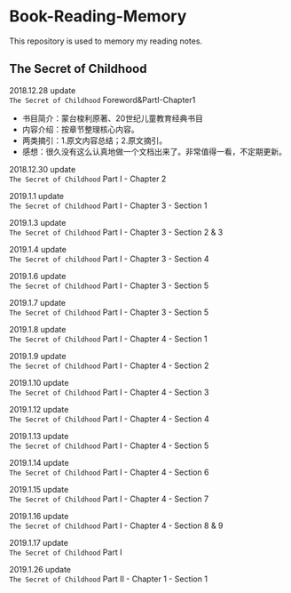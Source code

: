 # Book-Reading-Memory

 This repository is used to memory my reading notes.
 
 ## The Secret of Childhood
 2018.12.28 update  
 `The Secret of Childhood` Foreword&PartI-Chapter1
 - 书目简介：蒙台梭利原著、20世纪儿童教育经典书目
 - 内容介绍：按章节整理核心内容。
 - 两类摘引：1.原文内容总结；2.原文摘引。
 - 感想：很久没有这么认真地做一个文档出来了。非常值得一看，不定期更新。

 2018.12.30 update  
 `The Secret of Childhood` Part I - Chapter 2

 2019.1.1 update  
 `The Secret of Childhood` Part I - Chapter 3 - Section 1
 
 2019.1.3 update  
 `The Secret of Childhood` Part I - Chapter 3 - Section 2 & 3

 2019.1.4 update   
 `The Secret of childhood` Part I - Chapter 3 - Section 4

 2019.1.6 update  
 `The Secret of Childhood` Part I - Chapter 3 - Section 5 
 
 2019.1.7 update   
 `The Secret of Childhood` Part I - Chapter 3 - Section 5

 2019.1.8 update   
 `The Secret of Childhood` Part I - Chapter 4 - Section 1

 2019.1.9 update  
 `The Secret of Childhood` Part I - Chapter 4 - Section 2

 2019.1.10 update  
 `The Secret of Childhood` Part I - Chapter 4 - Section 3

 2019.1.12 update  
 `The Secret of Childhood` Part I - Chapter 4 - Section 4

 2019.1.13 update  
 `The Secret of Childhood` Part I - Chapter 4 - Section 5
 
 2019.1.14 update  
 `The Secret of Childhood` Part I - Chapter 4 - Section 6
 
 2019.1.15 update  
 `The Secret of Childhood` Part I - Chapter 4 - Section 7
 
 2019.1.16 update  
 `The Secret of Childhood` Part I - Chapter 4 - Section 8 & 9
 
  2019.1.17 update  
 `The Secret of Childhood` Part I

 2019.1.26 update  
 `The Secret of Childhood` Part II - Chapter 1 - Section 1